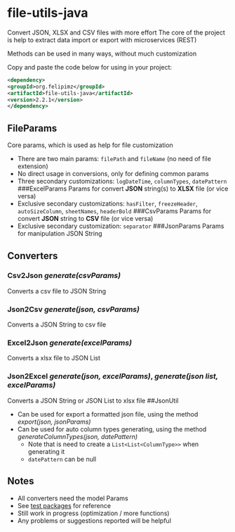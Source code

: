 # file-utils-java
Convert JSON, XLSX and CSV files with more effort
The core of the project is help to extract data import or export with microservices (REST)

Methods can be used in many ways, without much customization

Copy and paste the code below for using in your project:
```xml
<dependency>
<groupId>org.felipimz</groupId>
<artifactId>file-utils-java</artifactId>
<version>2.2.1</version>
</dependency>
```
## FileParams
Core params, which is used as help for file customization
- There are two main params: `filePath` and `fileName` (no need of file extension)
- No direct usage in conversions, only for defining common params
- Three secondary customizations: `logDateTime`, `columnTypes`, `datePattern`
###ExcelParams
Params for convert **JSON** string(s) to **XLSX** file (or vice versa)
- Exclusive secondary customizations: `hasFilter`, `freezeHeader`, `autoSizeColumn`, `sheetNames`, `headerBold`
###CsvParams
Params for convert **JSON** string to **CSV** file (or vice versa)
- Exclusive secondary customization: `separator`
###JsonParams
Params for manipulation JSON String
## Converters
### Csv2Json _generate(csvParams)_
Converts a csv file to JSON String
### Json2Csv _generate(json, csvParams)_
Converts a JSON String to csv file
### Excel2Json _generate(excelParams)_
Converts a xlsx file to JSON List
### Json2Excel _generate(json, excelParams)_, _generate(json list, excelParams)_
Converts a JSON String or JSON List to xlsx file
##JsonUtil
- Can be used for export a formatted json file, using the method _export(json, jsonParams)_
- Can be used for auto column types generating, using the method _generateColumnTypes(json, datePattern)_
  - Note that is need to create a `List<List<ColumnType>>` when generating it
  - `datePattern` can be null  
## Notes
- All converters need the model Params
- See [test packages](src/test/java) for reference
- Still work in progress (optimization / more functions)
- Any problems or suggestions reported will be helpful
